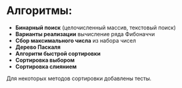 # Алгоритмы:
- **Бинарный поиск** (целочисленный массив, текстовый поиск)
- **Варианты реализации** вычисление ряда Фибоначчи
- **Сбор максимального числа** из набора чисел
- **Дерево Паскаля**
- **Алгоритм быстрой сортировки**
- **Сортировка выбором**
- **Сортировка слиянием**

Для некоторых методов сортировки добавлены тесты. 